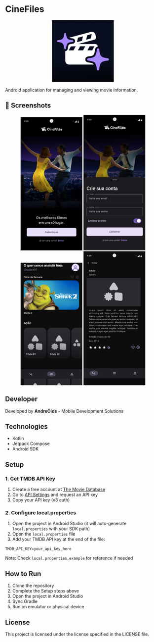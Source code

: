 # CineFiles

<div align="center">
  <img src=".github/screenshots/cinefiles-logo.jpg" alt="CineFiles Logo" width="200"/>
</div>

Android application for managing and viewing movie information.

## 📱 Screenshots

<div align="center">
  <img src=".github/screenshots/cinefile-screen1.png" alt="Login Screen" width="200"/>
  <img src=".github/screenshots/cinefile-screen2.png" alt="Sign Up" width="200"/>
  <img src=".github/screenshots/cinefile-screen3.png" alt="Home" width="200"/>
  <img src=".github/screenshots/cinefile-screen4.png" alt="Movie Details" width="200"/>
</div>

## Developer

Developed by **AndreOids** - Mobile Development Solutions

## Technologies

- Kotlin
- Jetpack Compose
- Android SDK

## Setup

### 1. Get TMDB API Key

1. Create a free account at [The Movie Database](https://www.themoviedb.org/)
2. Go to [API Settings](https://www.themoviedb.org/settings/api) and request an API key
3. Copy your API key (v3 auth)

### 2. Configure local.properties

1. Open the project in Android Studio (it will auto-generate `local.properties` with your SDK path)
2. Open the `local.properties` file
3. Add your TMDB API key at the end of the file:
```
TMDB_API_KEY=your_api_key_here
```

Note: Check `local.properties.example` for reference if needed

## How to Run

1. Clone the repository
2. Complete the Setup steps above
3. Open the project in Android Studio
4. Sync Gradle
5. Run on emulator or physical device

## License

This project is licensed under the license specified in the LICENSE file.


